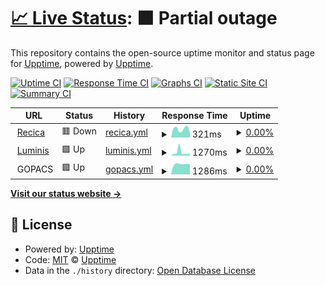 # [📈 Live Status](https://upptime.github.io/upptime): <!--live status--> **🟧 Partial outage**

This repository contains the open-source uptime monitor and status page for [Upptime](https://upptime.js.org), powered by [Upptime](https://github.com/upptime/upptime).

[![Uptime CI](https://github.com/erecica/upptime/workflows/Uptime%20CI/badge.svg)](https://github.com/erecica/upptime/actions?query=workflow%3A%22Uptime+CI%22)
[![Response Time CI](https://github.com/erecica/upptime/workflows/Response%20Time%20CI/badge.svg)](https://github.com/erecica/upptime/actions?query=workflow%3A%22Response+Time+CI%22)
[![Graphs CI](https://github.com/erecica/upptime/workflows/Graphs%20CI/badge.svg)](https://github.com/erecica/upptime/actions?query=workflow%3A%22Graphs+CI%22)
[![Static Site CI](https://github.com/erecica/upptime/workflows/Static%20Site%20CI/badge.svg)](https://github.com/erecica/upptime/actions?query=workflow%3A%22Static+Site+CI%22)
[![Summary CI](https://github.com/erecica/upptime/workflows/Summary%20CI/badge.svg)](https://github.com/erecica/upptime/actions?query=workflow%3A%22Summary+CI%22)

<!--start: status pages-->
<!-- This summary is generated by Upptime (https://github.com/upptime/upptime) -->
<!-- Do not edit this manually, your changes will be overwritten -->
<!-- prettier-ignore -->
| URL | Status | History | Response Time | Uptime |
| --- | ------ | ------- | ------------- | ------ |
| <img alt="" src="https://icons.duckduckgo.com/ip3/www.recica.nl.ico" height="13"> [Recica](https://www.recica.nl) | 🟥 Down | [recica.yml](https://github.com/erecica/upptime/commits/HEAD/history/recica.yml) | <details><summary><img alt="Response time graph" src="./graphs/recica/response-time-week.png" height="20"> 321ms</summary><br><a href="https://upptime.recica.nl/history/recica"><img alt="Response time 373" src="https://img.shields.io/endpoint?url=https%3A%2F%2Fraw.githubusercontent.com%2Ferecica%2Fupptime%2FHEAD%2Fapi%2Frecica%2Fresponse-time.json"></a><br><a href="https://upptime.recica.nl/history/recica"><img alt="24-hour response time 173" src="https://img.shields.io/endpoint?url=https%3A%2F%2Fraw.githubusercontent.com%2Ferecica%2Fupptime%2FHEAD%2Fapi%2Frecica%2Fresponse-time-day.json"></a><br><a href="https://upptime.recica.nl/history/recica"><img alt="7-day response time 321" src="https://img.shields.io/endpoint?url=https%3A%2F%2Fraw.githubusercontent.com%2Ferecica%2Fupptime%2FHEAD%2Fapi%2Frecica%2Fresponse-time-week.json"></a><br><a href="https://upptime.recica.nl/history/recica"><img alt="30-day response time 364" src="https://img.shields.io/endpoint?url=https%3A%2F%2Fraw.githubusercontent.com%2Ferecica%2Fupptime%2FHEAD%2Fapi%2Frecica%2Fresponse-time-month.json"></a><br><a href="https://upptime.recica.nl/history/recica"><img alt="1-year response time 373" src="https://img.shields.io/endpoint?url=https%3A%2F%2Fraw.githubusercontent.com%2Ferecica%2Fupptime%2FHEAD%2Fapi%2Frecica%2Fresponse-time-year.json"></a></details> | <details><summary><a href="https://upptime.recica.nl/history/recica">0.00%</a></summary><a href="https://upptime.recica.nl/history/recica"><img alt="All-time uptime 46.11%" src="https://img.shields.io/endpoint?url=https%3A%2F%2Fraw.githubusercontent.com%2Ferecica%2Fupptime%2FHEAD%2Fapi%2Frecica%2Fuptime.json"></a><br><a href="https://upptime.recica.nl/history/recica"><img alt="24-hour uptime 0.00%" src="https://img.shields.io/endpoint?url=https%3A%2F%2Fraw.githubusercontent.com%2Ferecica%2Fupptime%2FHEAD%2Fapi%2Frecica%2Fuptime-day.json"></a><br><a href="https://upptime.recica.nl/history/recica"><img alt="7-day uptime 0.00%" src="https://img.shields.io/endpoint?url=https%3A%2F%2Fraw.githubusercontent.com%2Ferecica%2Fupptime%2FHEAD%2Fapi%2Frecica%2Fuptime-week.json"></a><br><a href="https://upptime.recica.nl/history/recica"><img alt="30-day uptime 1.38%" src="https://img.shields.io/endpoint?url=https%3A%2F%2Fraw.githubusercontent.com%2Ferecica%2Fupptime%2FHEAD%2Fapi%2Frecica%2Fuptime-month.json"></a><br><a href="https://upptime.recica.nl/history/recica"><img alt="1-year uptime 46.11%" src="https://img.shields.io/endpoint?url=https%3A%2F%2Fraw.githubusercontent.com%2Ferecica%2Fupptime%2FHEAD%2Fapi%2Frecica%2Fuptime-year.json"></a></details>
| <img alt="" src="https://icons.duckduckgo.com/ip3/www.luminis.eu.ico" height="13"> [Luminis](https://www.luminis.eu) | 🟩 Up | [luminis.yml](https://github.com/erecica/upptime/commits/HEAD/history/luminis.yml) | <details><summary><img alt="Response time graph" src="./graphs/luminis/response-time-week.png" height="20"> 1270ms</summary><br><a href="https://upptime.recica.nl/history/luminis"><img alt="Response time 929" src="https://img.shields.io/endpoint?url=https%3A%2F%2Fraw.githubusercontent.com%2Ferecica%2Fupptime%2FHEAD%2Fapi%2Fluminis%2Fresponse-time.json"></a><br><a href="https://upptime.recica.nl/history/luminis"><img alt="24-hour response time 706" src="https://img.shields.io/endpoint?url=https%3A%2F%2Fraw.githubusercontent.com%2Ferecica%2Fupptime%2FHEAD%2Fapi%2Fluminis%2Fresponse-time-day.json"></a><br><a href="https://upptime.recica.nl/history/luminis"><img alt="7-day response time 1270" src="https://img.shields.io/endpoint?url=https%3A%2F%2Fraw.githubusercontent.com%2Ferecica%2Fupptime%2FHEAD%2Fapi%2Fluminis%2Fresponse-time-week.json"></a><br><a href="https://upptime.recica.nl/history/luminis"><img alt="30-day response time 988" src="https://img.shields.io/endpoint?url=https%3A%2F%2Fraw.githubusercontent.com%2Ferecica%2Fupptime%2FHEAD%2Fapi%2Fluminis%2Fresponse-time-month.json"></a><br><a href="https://upptime.recica.nl/history/luminis"><img alt="1-year response time 929" src="https://img.shields.io/endpoint?url=https%3A%2F%2Fraw.githubusercontent.com%2Ferecica%2Fupptime%2FHEAD%2Fapi%2Fluminis%2Fresponse-time-year.json"></a></details> | <details><summary><a href="https://upptime.recica.nl/history/luminis">0.00%</a></summary><a href="https://upptime.recica.nl/history/luminis"><img alt="All-time uptime 58.76%" src="https://img.shields.io/endpoint?url=https%3A%2F%2Fraw.githubusercontent.com%2Ferecica%2Fupptime%2FHEAD%2Fapi%2Fluminis%2Fuptime.json"></a><br><a href="https://upptime.recica.nl/history/luminis"><img alt="24-hour uptime 0.00%" src="https://img.shields.io/endpoint?url=https%3A%2F%2Fraw.githubusercontent.com%2Ferecica%2Fupptime%2FHEAD%2Fapi%2Fluminis%2Fuptime-day.json"></a><br><a href="https://upptime.recica.nl/history/luminis"><img alt="7-day uptime 0.00%" src="https://img.shields.io/endpoint?url=https%3A%2F%2Fraw.githubusercontent.com%2Ferecica%2Fupptime%2FHEAD%2Fapi%2Fluminis%2Fuptime-week.json"></a><br><a href="https://upptime.recica.nl/history/luminis"><img alt="30-day uptime 1.38%" src="https://img.shields.io/endpoint?url=https%3A%2F%2Fraw.githubusercontent.com%2Ferecica%2Fupptime%2FHEAD%2Fapi%2Fluminis%2Fuptime-month.json"></a><br><a href="https://upptime.recica.nl/history/luminis"><img alt="1-year uptime 58.76%" src="https://img.shields.io/endpoint?url=https%3A%2F%2Fraw.githubusercontent.com%2Ferecica%2Fupptime%2FHEAD%2Fapi%2Fluminis%2Fuptime-year.json"></a></details>
| <img alt="" src="$GOPACS_ICON_URL" height="13"> GOPACS | 🟩 Up | [gopacs.yml](https://github.com/erecica/upptime/commits/HEAD/history/gopacs.yml) | <details><summary><img alt="Response time graph" src="./graphs/gopacs/response-time-week.png" height="20"> 1286ms</summary><br><a href="https://upptime.recica.nl/history/gopacs"><img alt="Response time 1367" src="https://img.shields.io/endpoint?url=https%3A%2F%2Fraw.githubusercontent.com%2Ferecica%2Fupptime%2FHEAD%2Fapi%2Fgopacs%2Fresponse-time.json"></a><br><a href="https://upptime.recica.nl/history/gopacs"><img alt="24-hour response time 1246" src="https://img.shields.io/endpoint?url=https%3A%2F%2Fraw.githubusercontent.com%2Ferecica%2Fupptime%2FHEAD%2Fapi%2Fgopacs%2Fresponse-time-day.json"></a><br><a href="https://upptime.recica.nl/history/gopacs"><img alt="7-day response time 1286" src="https://img.shields.io/endpoint?url=https%3A%2F%2Fraw.githubusercontent.com%2Ferecica%2Fupptime%2FHEAD%2Fapi%2Fgopacs%2Fresponse-time-week.json"></a><br><a href="https://upptime.recica.nl/history/gopacs"><img alt="30-day response time 1305" src="https://img.shields.io/endpoint?url=https%3A%2F%2Fraw.githubusercontent.com%2Ferecica%2Fupptime%2FHEAD%2Fapi%2Fgopacs%2Fresponse-time-month.json"></a><br><a href="https://upptime.recica.nl/history/gopacs"><img alt="1-year response time 1367" src="https://img.shields.io/endpoint?url=https%3A%2F%2Fraw.githubusercontent.com%2Ferecica%2Fupptime%2FHEAD%2Fapi%2Fgopacs%2Fresponse-time-year.json"></a></details> | <details><summary><a href="https://upptime.recica.nl/history/gopacs">0.00%</a></summary><a href="https://upptime.recica.nl/history/gopacs"><img alt="All-time uptime 43.35%" src="https://img.shields.io/endpoint?url=https%3A%2F%2Fraw.githubusercontent.com%2Ferecica%2Fupptime%2FHEAD%2Fapi%2Fgopacs%2Fuptime.json"></a><br><a href="https://upptime.recica.nl/history/gopacs"><img alt="24-hour uptime 0.00%" src="https://img.shields.io/endpoint?url=https%3A%2F%2Fraw.githubusercontent.com%2Ferecica%2Fupptime%2FHEAD%2Fapi%2Fgopacs%2Fuptime-day.json"></a><br><a href="https://upptime.recica.nl/history/gopacs"><img alt="7-day uptime 0.00%" src="https://img.shields.io/endpoint?url=https%3A%2F%2Fraw.githubusercontent.com%2Ferecica%2Fupptime%2FHEAD%2Fapi%2Fgopacs%2Fuptime-week.json"></a><br><a href="https://upptime.recica.nl/history/gopacs"><img alt="30-day uptime 1.38%" src="https://img.shields.io/endpoint?url=https%3A%2F%2Fraw.githubusercontent.com%2Ferecica%2Fupptime%2FHEAD%2Fapi%2Fgopacs%2Fuptime-month.json"></a><br><a href="https://upptime.recica.nl/history/gopacs"><img alt="1-year uptime 43.35%" src="https://img.shields.io/endpoint?url=https%3A%2F%2Fraw.githubusercontent.com%2Ferecica%2Fupptime%2FHEAD%2Fapi%2Fgopacs%2Fuptime-year.json"></a></details>

<!--end: status pages-->

[**Visit our status website →**](https://upptime.github.io/upptime)

## 📄 License

- Powered by: [Upptime](https://github.com/upptime/upptime)
- Code: [MIT](./LICENSE) © [Upptime](https://upptime.js.org)
- Data in the `./history` directory: [Open Database License](https://opendatacommons.org/licenses/odbl/1-0/)
